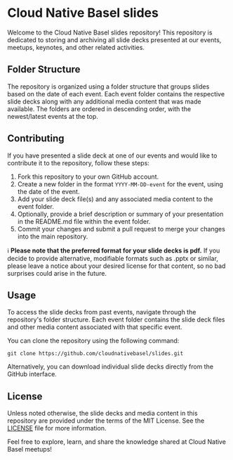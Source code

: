 # Cloud Native Basel slides

Welcome to the Cloud Native Basel slides repository! This repository is dedicated to storing and archiving all slide decks presented at our events, meetups, keynotes, and other related activities.

## Folder Structure

The repository is organized using a folder structure that groups slides based on the date of each event. Each event folder contains the respective slide decks along with any additional media content that was made available. The folders are ordered in descending order, with the newest/latest events at the top.


## Contributing

If you have presented a slide deck at one of our events and would like to contribute it to the repository, follow these steps:

1. Fork this repository to your own GitHub account.
2. Create a new folder in the format `YYYY-MM-DD-event` for the event, using the date of the event.
3. Add your slide deck file(s) and any associated media content to the event folder.
4. Optionally, provide a brief description or summary of your presentation in the README.md file within the event folder.
5. Commit your changes and submit a pull request to merge your changes into the main repository.

ℹ️ **Please note that the preferred format for your slide decks is pdf.** If you decide to provide alternative, modifiable formats such as .pptx or similar, please leave a notice about your desired license for that content, so no bad surprises could arise in the future.

## Usage

To access the slide decks from past events, navigate through the repository's folder structure. Each event folder contains the slide deck files and other media content associated with that specific event.

You can clone the repository using the following command:

```shell
git clone https://github.com/cloudnativebasel/slides.git
```

Alternatively, you can download individual slide decks directly from the GitHub interface.

## License

Unless noted otherwise, the slide decks and media content in this repository are provided under the terms of the MIT License. See the [LICENSE](LICENSE) file for more information.

Feel free to explore, learn, and share the knowledge shared at Cloud Native Basel meetups!

